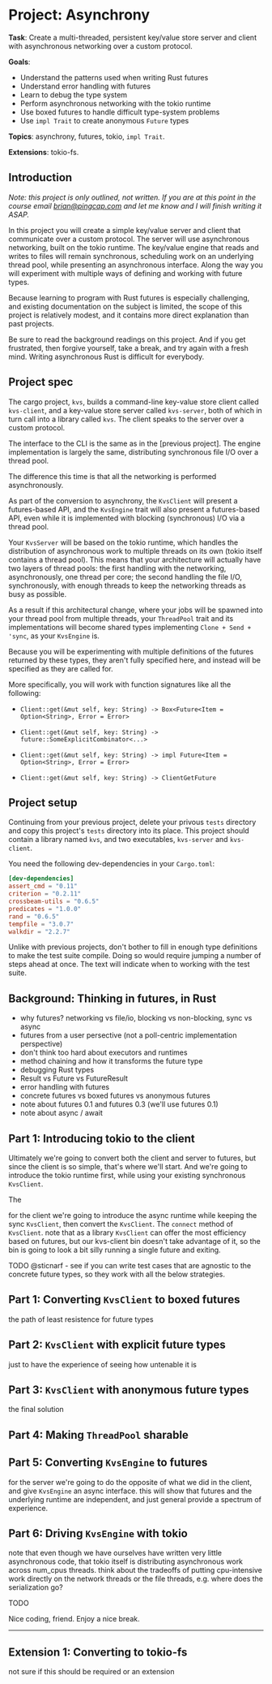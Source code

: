 # Project: Asynchrony

**Task**: Create a multi-threaded, persistent key/value store server and client
with asynchronous networking over a custom protocol.

**Goals**:

- Understand the patterns used when writing Rust futures
- Understand error handling with futures
- Learn to debug the type system
- Perform asynchronous networking with the tokio runtime
- Use boxed futures to handle difficult type-system problems
- Use `impl Trait` to create anonymous `Future` types

**Topics**: asynchrony, futures, tokio, `impl Trait`.

**Extensions**: tokio-fs.


## Introduction

_Note: this project is only outlined, not written. If you are at this point in
the course email brian@pingcap.com and let me know and I will finish writing it
ASAP._

In this project you will create a simple key/value server and client that
communicate over a custom protocol. The server will use asynchronous networking,
built on the tokio runtime. The key/value engine that reads and writes to files
will remain synchronous, scheduling work on an underlying thread pool, while
presenting an asynchronous interface. Along the way you will experiment
with multiple ways of defining and working with future types.

Because learning to program with Rust futures is especially challenging, and
existing documentation on the subject is limited, the scope of this project is
relatively modest, and it contains more direct explanation than past projects.

Be sure to read the background readings on this project. And if you get
frustrated, then forgive yourself, take a break, and try again with a fresh
mind. Writing asynchronous Rust is difficult for everybody.


## Project spec

The cargo project, `kvs`, builds a command-line key-value store client called
`kvs-client`, and a key-value store server called `kvs-server`, both of which in
turn call into a library called `kvs`. The client speaks to the server over
a custom protocol.

The interface to the CLI is the same as in the [previous project]. The engine
implementation is largely the same, distributing synchronous file I/O over
a thread pool.

The difference this time is that all the networking is performed asynchronously.

As part of the conversion to asynchrony, the `KvsClient` will present a
futures-based API, and the `KvsEngine` trait will also present a futures-based
API, even while it is implemented with blocking (synchronous) I/O via a thread
pool.

Your `KvsServer` will be based on the tokio runtime, which handles the
distribution of asynchronous work to multiple threads on its own (tokio itself
contains a thread pool). This means that your architecture will actually have
two layers of thread pools: the first handling with the networking,
asynchronously, one thread per core; the second handling the file I/O,
synchronously, with enough threads to keep the networking threads as busy as
possible.

As a result if this architectural change, where your jobs will be spawned into
your thread pool from multiple threads, your `ThreadPool` trait and its
implementations will become shared types implementing `Clone + Send + 'sync`, as
your `KvsEngine` is.

Because you will be experimenting with multiple definitions of the futures
returned by these types, they aren't fully specified here, and instead will be
specified as they are called for.

More specifically, you will work with function signatures like all the
following:

- `Client::get(&mut self, key: String) -> Box<Future<Item = Option<String>, Error = Error>`

- `Client::get(&mut self, key: String) -> future::SomeExplicitCombinator<...>`

- `Client::get(&mut self, key: String) -> impl Future<Item = Option<String>, Error = Error>`

- `Client::get(&mut self, key: String) -> ClientGetFuture`



## Project setup

Continuing from your previous project, delete your privous `tests` directory and
copy this project's `tests` directory into its place. This project should
contain a library named `kvs`, and two executables, `kvs-server` and
`kvs-client`.

You need the following dev-dependencies in your `Cargo.toml`:

```toml
[dev-dependencies]
assert_cmd = "0.11"
criterion = "0.2.11"
crossbeam-utils = "0.6.5"
predicates = "1.0.0"
rand = "0.6.5"
tempfile = "3.0.7"
walkdir = "2.2.7"
```

Unlike with previous projects, don't bother to fill in enough type definitions
to make the test suite compile. Doing so would require jumping a number of steps
ahead at once. The text will indicate when to working with the test suite.


## Background: Thinking in futures, in Rust

- why futures? networking vs file/io, blocking vs non-blocking, sync vs async
- futures from a user persective (not a poll-centric implementation perspective)
- don't think too hard about executors and runtimes
- method chaining and how it transforms the future type
- debugging Rust types
- Result vs Future vs FutureResult
- error handling with futures
- concrete futures vs boxed futures vs anonymous futures
- note about futures 0.1 and futures 0.3 (we'll use futures 0.1)
- note about async / await


## Part 1: Introducing tokio to the client

Ultimately we're going to convert both the client and server to futures, but
since the client is so simple, that's where we'll start. And we're going to
introduce the tokio runtime first, while using your existing synchronous
`KvsClient`.

The 

for the client we're going to introduce the async runtime while keeping
the sync `KvsClient`, then convert the `KvsClient`. The `connect` method
of `KvsClient`. note that as a library `KvsClient` can offer the most
efficiency based on futures, but our kvs-client bin doesn't take advantage
of it, so the bin is going to look a bit silly running a single future
and exiting.

TODO @sticnarf - see if you can write test cases that are agnostic to the
concrete future types, so they work with all the below strategies.


## Part 1: Converting `KvsClient` to boxed futures

the path of least resistence for future types


## Part 2: `KvsClient` with explicit future types

just to have the experience of seeing how untenable it is


## Part 3: `KvsClient` with anonymous future types

the final solution


## Part 4: Making `ThreadPool` sharable


## Part 5: Converting `KvsEngine` to futures

for the server we're going to do the opposite of what we did in the client, and
give `KvsEngine` an async interface. this will show that futures and the
underlying runtime are independent, and just general provide a spectrum of
experience.


## Part 6: Driving `KvsEngine` with tokio

note that even though we have ourselves have written very little asynchronous
code, that tokio itself is distributing asynchronous work across num_cpus
threads. think about the tradeoffs of putting cpu-intensive work directly on the
network threads or the file threads, e.g. where does the serialization go?

TODO

Nice coding, friend. Enjoy a nice break.


---


## Extension 1: Converting to tokio-fs

not sure if this should be required or an extension


<!--

TODO:
- can we find an excuse to write a future by hand?

- background readings
  - something on associated types

via @sticnarf:

> As there is only the outline of project 5, I write the code mostly according to
my own thoughts. Hope this will be a reference while you're writing the text.
@brson

> I change the concurrent_get/set tests to use async. Students should change their
SledKvsEngine and KvStore to adapt to the KvsEngine trait with new async APIs.
The engines have a ThreadPool type parameter and the constructor has a
concurrency argument (maybe we should remove it). Students need to follow the
design so that the test will work.

> I don't test the client. Implementors can choose the API design of the client
themselves (unless we work out a perfect design so we can just give instructions
to students).

-->